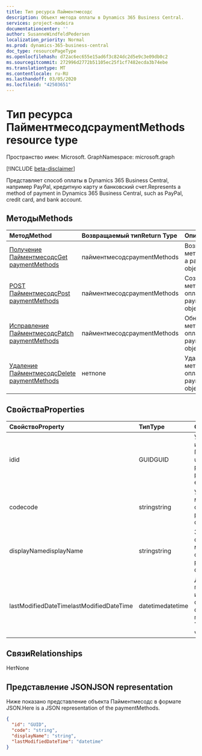 ```yaml
---
title: Тип ресурса Пайментмесодс
description: Объект метода оплаты в Dynamics 365 Business Central.
services: project-madeira
documentationcenter: ''
author: SusanneWindfeldPedersen
localization_priority: Normal
ms.prod: dynamics-365-business-central
doc_type: resourcePageType
ms.openlocfilehash: d72ac6ec655e15ad6f3c824dc2d5e9c3e09db0c2
ms.sourcegitcommit: 272996d2772b51105ec25f1cf7482ecda3b74ebe
ms.translationtype: MT
ms.contentlocale: ru-RU
ms.lasthandoff: 03/05/2020
ms.locfileid: "42503651"
---
```

# <a name="paymentmethods-resource-type"></a><span data-ttu-id="de933-103">Тип ресурса Пайментмесодс</span><span class="sxs-lookup"><span data-stu-id="de933-103">paymentMethods resource type</span></span>

<span data-ttu-id="de933-104">Пространство имен: Microsoft. Graph</span><span class="sxs-lookup"><span data-stu-id="de933-104">Namespace: microsoft.graph</span></span>

[!INCLUDE [beta-disclaimer](../../includes/beta-disclaimer.md)]

<span data-ttu-id="de933-105">Представляет способ оплаты в Dynamics 365 Business Central, например PayPal, кредитную карту и банковский счет.</span><span class="sxs-lookup"><span data-stu-id="de933-105">Represents a method of payment in Dynamics 365 Business Central, such as PayPal, credit card, and bank account.</span></span>

## <a name="methods"></a><span data-ttu-id="de933-106">Методы</span><span class="sxs-lookup"><span data-stu-id="de933-106">Methods</span></span>

| <span data-ttu-id="de933-107">Метод</span><span class="sxs-lookup"><span data-stu-id="de933-107">Method</span></span>                                                          | <span data-ttu-id="de933-108">Возвращаемый тип</span><span class="sxs-lookup"><span data-stu-id="de933-108">Return Type</span></span>  |<span data-ttu-id="de933-109">Описание</span><span class="sxs-lookup"><span data-stu-id="de933-109">Description</span></span>             |
|:----------------------------------------------------------------|:-------------|:-----------------------|
|[<span data-ttu-id="de933-110">Получение Пайментмесодс</span><span class="sxs-lookup"><span data-stu-id="de933-110">Get paymentMethods</span></span>](../api/dynamics-paymentmethods-get.md)      |<span data-ttu-id="de933-111">пайментмесодс</span><span class="sxs-lookup"><span data-stu-id="de933-111">paymentMethods</span></span>|<span data-ttu-id="de933-112">Возвращает объект метода платежа.</span><span class="sxs-lookup"><span data-stu-id="de933-112">Gets a payment method object.</span></span>   |
|[<span data-ttu-id="de933-113">POST Пайментмесодс</span><span class="sxs-lookup"><span data-stu-id="de933-113">Post paymentMethods</span></span>](../api/dynamics-create-paymentmethods.md)  |<span data-ttu-id="de933-114">пайментмесодс</span><span class="sxs-lookup"><span data-stu-id="de933-114">paymentMethods</span></span>|<span data-ttu-id="de933-115">Создает объект метода оплаты.</span><span class="sxs-lookup"><span data-stu-id="de933-115">Creates a payment method object.</span></span>|
|[<span data-ttu-id="de933-116">Исправление Пайментмесодс</span><span class="sxs-lookup"><span data-stu-id="de933-116">Patch paymentMethods</span></span>](../api/dynamics-paymentmethods-update.md) |<span data-ttu-id="de933-117">пайментмесодс</span><span class="sxs-lookup"><span data-stu-id="de933-117">paymentMethods</span></span>|<span data-ttu-id="de933-118">Обновляет объект метода оплаты.</span><span class="sxs-lookup"><span data-stu-id="de933-118">Updates a payment method object.</span></span>|
|[<span data-ttu-id="de933-119">Удаление Пайментмесодс</span><span class="sxs-lookup"><span data-stu-id="de933-119">Delete paymentMethods</span></span>](../api/dynamics-paymentmethods-delete.md)|<span data-ttu-id="de933-120">нет</span><span class="sxs-lookup"><span data-stu-id="de933-120">none</span></span>          |<span data-ttu-id="de933-121">Удаляет объект метода оплаты.</span><span class="sxs-lookup"><span data-stu-id="de933-121">Deletes a payment method object.</span></span>|

## <a name="properties"></a><span data-ttu-id="de933-122">Свойства</span><span class="sxs-lookup"><span data-stu-id="de933-122">Properties</span></span>
| <span data-ttu-id="de933-123">Свойство</span><span class="sxs-lookup"><span data-stu-id="de933-123">Property</span></span>           | <span data-ttu-id="de933-124">Тип</span><span class="sxs-lookup"><span data-stu-id="de933-124">Type</span></span>   |<span data-ttu-id="de933-125">Описание</span><span class="sxs-lookup"><span data-stu-id="de933-125">Description</span></span>                                                  |
|:-------------------|:-------|:------------------------------------------------------------|
|<span data-ttu-id="de933-126">id</span><span class="sxs-lookup"><span data-stu-id="de933-126">id</span></span>                  |<span data-ttu-id="de933-127">GUID</span><span class="sxs-lookup"><span data-stu-id="de933-127">GUID</span></span>    |<span data-ttu-id="de933-128">Уникальный идентификатор Пайментмесодс.</span><span class="sxs-lookup"><span data-stu-id="de933-128">The unique ID of the paymentMethods.</span></span> <span data-ttu-id="de933-129">Не редактируемые.</span><span class="sxs-lookup"><span data-stu-id="de933-129">Non-editable.</span></span>           |
|<span data-ttu-id="de933-130">code</span><span class="sxs-lookup"><span data-stu-id="de933-130">code</span></span>                |<span data-ttu-id="de933-131">string</span><span class="sxs-lookup"><span data-stu-id="de933-131">string</span></span>  |<span data-ttu-id="de933-132">Указывает код метода оплаты.</span><span class="sxs-lookup"><span data-stu-id="de933-132">Specifies the payment method code.</span></span>                           |
|<span data-ttu-id="de933-133">displayName</span><span class="sxs-lookup"><span data-stu-id="de933-133">displayName</span></span>         |<span data-ttu-id="de933-134">string</span><span class="sxs-lookup"><span data-stu-id="de933-134">string</span></span>  |<span data-ttu-id="de933-135">Задает отображаемое имя метода оплаты.</span><span class="sxs-lookup"><span data-stu-id="de933-135">Specifies the payment method display name.</span></span>                   |
|<span data-ttu-id="de933-136">lastModifiedDateTime</span><span class="sxs-lookup"><span data-stu-id="de933-136">lastModifiedDateTime</span></span>|<span data-ttu-id="de933-137">datetime</span><span class="sxs-lookup"><span data-stu-id="de933-137">datetime</span></span>|<span data-ttu-id="de933-138">Дата и время последнего изменения метода оплаты.</span><span class="sxs-lookup"><span data-stu-id="de933-138">The last datetime the payment method was modified.</span></span> <span data-ttu-id="de933-139">Только для чтения.</span><span class="sxs-lookup"><span data-stu-id="de933-139">Read-Only.</span></span>|  


## <a name="relationships"></a><span data-ttu-id="de933-140">Связи</span><span class="sxs-lookup"><span data-stu-id="de933-140">Relationships</span></span>
<span data-ttu-id="de933-141">Нет</span><span class="sxs-lookup"><span data-stu-id="de933-141">None</span></span>

## <a name="json-representation"></a><span data-ttu-id="de933-142">Представление JSON</span><span class="sxs-lookup"><span data-stu-id="de933-142">JSON representation</span></span>

<span data-ttu-id="de933-143">Ниже показано представление объекта Пайментмесодс в формате JSON.</span><span class="sxs-lookup"><span data-stu-id="de933-143">Here is a JSON representation of the paymentMethods.</span></span>


```json
{
  "id": "GUID",
  "code": "string",
  "displayName": "string",
  "lastModifiedDateTime": "datetime"
}

```
